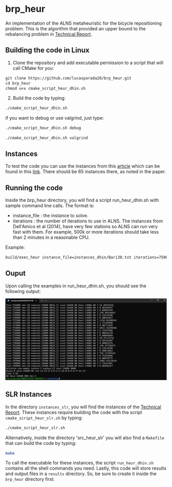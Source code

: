 # brp_heur
An implementation of the ALNS metaheuristic for the bicycle repositioning problem. This is the algorithm that provided an upper bound to the rebalancing problem in [Technical Report](https://www.cirrelt.ca/documentstravail/cirrelt-2025-02.pdf).

## Building the code in Linux

1. Clone the repository and add executable permission to a script that will call CMake for you:

```shell
git clone https://github.com/lucasparada20/brp_heur.git
cd brp_heur
chmod u+x cmake_script_heur_dhin.sh
```
2. Build the code by typing:

```bash
./cmake_script_heur_dhin.sh
```

if you want to debug or use valgrind, just type:

```bash
./cmake_script_heur_dhin.sh debug
```

```bash
./cmake_script_heur_dhin.sh valgrind
```

## Instances

To test the code you can use the instances from this [article](https://www.sciencedirect.com/science/article/pii/S0305048313001187) which can be found in this [link](http://www.or.unimore.it/site/home/online-resources/bike-sharing-rebalancing-problems/articolo1090035457.html). There should be 65 instances there, as noted in the paper.

## Running the code

Inside the brp_heur directory, you will find a script run_heur_dhin.sh with sample command line calls. The format is:

* instance_file : the instance to solve.
* iterations : the number of iterations to use in ALNS. The instances from Dell'Amico et al (2014), have very few stations so ALNS can run very fast with them. For example, 500k or more iterations should take less than 2 minutes in a reasonable CPU.

Example: 

```bash
build/exec_heur instance_file=instances_dhin/Bari30.txt iterations=750000
```

## Ouput

Upon calling the examples in run_heur_dhin.sh, you should see the following output:

![brp_output](https://github.com/lucasparada20/brp_heur/blob/main/images/brp_output.jpg)

## SLR Instances

In the directory `instances_slr`, you will find the instances of the [Technical Report](https://www.cirrelt.ca/documentstravail/cirrelt-2025-02.pdf). These instances require building the code with the script `cmake_script_heur_slr.sh` by typing:

```bash
./cmake_script_heur_slr.sh
```

Alternatively, inside the directory 'src_heur_slr' you will also find a `Makefile` that can build the code by typing:

```bash
make
```

To call the executable for these instances, the script `run_heur_dhin.sh` contains all the shell commands you need. Lastly, this code will store results and output files in a `results` directory. So, be sure to create it inside the `brp_heur` directory first.


